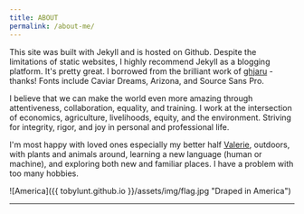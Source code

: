 ```yaml
---
title: ABOUT
permalink: /about-me/
---
```


This site was built with Jekyll and is hosted on Github. Despite the limitations of static websites, I highly recommend Jekyll as a blogging platform. It's pretty great. I borrowed from the brilliant work of [ghjaru](http://github.com/gfjaru/Kiko) - thanks! Fonts include Caviar Dreams, Arizona, and Source Sans Pro.   

I believe that we can make the world even more amazing through attentiveness, collaboration, equality, and training. I work at the intersection of economics, agriculture, livelihoods, equity, and the environment. Striving for integrity, rigor, and joy in personal and professional life.   

I'm most happy with loved ones especially my better half [Valerie](http://mighti.co), outdoors, with plants and animals around, learning a new language (human or machine), and exploring both new and familiar places. I have a problem with too many hobbies.   

![America]({{ tobylunt.github.io }}/assets/img/flag.jpg "Draped in America")

<hr>

